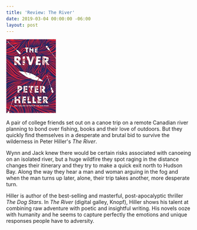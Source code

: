 ```yaml
---
title: 'Review: The River'
date: 2019-03-04 00:00:00 -06:00
layout: post
---
```


![](/assets/images/613B57vAxRL._SX336_BO1204203200_-135x200.jpg)

A pair of college friends set out on a canoe trip on a remote Canadian river planning to bond over fishing, books and their love of outdoors. But they quickly find themselves in a desperate and brutal bid to survive the wilderness in Peter Hiller's _The River_.

Wynn and Jack knew there would be certain risks associated with canoeing on an isolated river, but a huge wildfire they spot raging in the distance changes their itinerary and they try to make a quick exit north to Hudson Bay. Along the way they hear a man and woman arguing in the fog and when the man turns up later, alone, their trip takes another, more desperate turn.

Hiller is author of the best-selling and masterful, post-apocalyptic thriller _The Dog Stars_. In _The River_ (digital galley, Knopf), Hiller shows his talent at combining raw adventure with poetic and insightful writing. His novels ooze with humanity and he seems to capture perfectly the emotions and unique responses people have to adversity.
